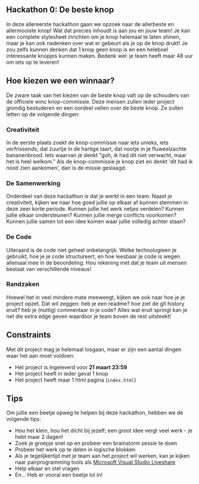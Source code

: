 ## Hackathon 0: De beste knop

In deze allereerste hackathon gaan we opzoek naar de allerbeste en allermooiste knop! 
Wat dat precies inhoudt is aan jou en jouw team! Je kan een complete
stylesheet inrichten om je knop helemaal te laten shinen, maar je kan
ook nadenken over wat er gebeurt als je op de knop drukt! Je zou zelfs kunnen
denken dat 1 knop geen knop is en een heleboel interessante knopjes kunnen
maken. Bedenk wel: je team heeft maar 48 uur om iets op te leveren!

## Hoe kiezen we een winnaar?

De zware taak van het kiezen van de beste knop valt op de schouders van de
officiele winc knop-commissie. Deze mensen zullen ieder project grondig bestuderen
en een oordeel vellen over de beste knop. Ze zullen letten op de volgende dingen:

### Creativiteit
In de eerste plaats zoekt de knop-commissie naar iets unieks, iets verfrissends;
dat zuurtje in de hartige taart, dat nootje in je fluweelzachte bananenbrood. 
Iets waarvan je denkt "goh, ik had dit niet verwacht, maar het is heel welkom."
Als de knop-commissie je knop ziet en denkt 'dit had ik nooit zien aankomen', dan
is de missie geslaagd.

### De Samenwerking
Onderdeel van deze hackathon is dat je werkt in een team. Naast je creativiteit,
kijken we naar hoe goed jullie op elkaar af kunnen stemmen in deze zeer korte
periode. Kunnen jullie het werk netjes verdelen? Kunnen jullie elkaar ondersteunen?
Kunnen jullie merge conflicts voorkomen? Kunnen jullie samen tot een idee komen
waar jullie volledig achter staan?

### De Code
Uiteraard is de code niet geheel onbelangrijk. Welke technologieen je gebruikt,
hoe je je code structureert, en hoe leesbaar je code is wegen allemaal mee in de
beoordeling. Hou rekening met dat je team uit mensen bestaat van verschillende niveaus!

### Randzaken
Hoewel het in veel mindere mate meeweegt, kijken we ook naar hoe je je project opzet.
Dat wil zeggen: heb je een readme? hoe ziet de git history eruit? heb je (nuttig) 
commentaar in je code? Alles wat eruit springt kan je net die extra edge geven waardoor
je team boven de rest uitsteekt!

## Constraints
Met dit project mag je helemaal losgaan, maar er zijn een aantal dingen waar het 
aan moet voldoen:

- Het project is ingeleverd voor **21 maart 23:59**
- Het project heeft in ieder geval 1 knop
- Het project heeft maar 1 html pagina (`index.html`)
  
## Tips
Om jullie een beetje opweg te helpen bij deze hackathon, hebben we de volgende tips:

- Hou het klein, hou het dicht bij jezelf; een groot idee vergt veel werk - je hebt maar 2 dagen!
- Zoek je groepje snel op en probeer een brainstorm sessie te doen
- Probeer het werk op te delen in logische blokken
- Als je tegelijkertijd met je team aan het project wil werken, kan je kijken naar pairprogramming tools als [Microsoft Visual Studio Liveshare](https://visualstudio.microsoft.com/services/live-share/)
- Help elkaar en stel vragen
- En... Heb er vooral een beetje lol in!

